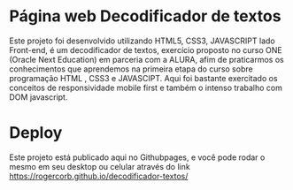 # Página web Decodificador de textos

Este projeto foi desenvolvido utilizando HTML5, CSS3, JAVASCRIPT lado Front-end, é um decodificador de textos, exercício proposto no curso ONE (Oracle Next Education) em parceria com a ALURA, afim de praticarmos os conhecimentos que aprendemos na primeira etapa do curso sobre programação HTML , CSS3 e JAVASCIPT. Aqui foi bastante exercitado os conceitos de responsividade mobile first e também o intenso trabalho com DOM javascript.

# Deploy
Este projeto está publicado aqui no Githubpages, e você pode rodar o mesmo em seu desktop ou celular através do link https://rogercorb.github.io/decodificador-textos/

